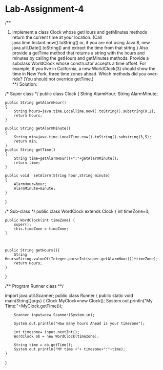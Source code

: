 # Lab-Assignment-4
/**
1. Implement a class Clock whose getHours and getMinutes methods return the current
time at your location. (Call java.time.Instant.now().toString() or, if you are not using
Java 8, new java.util.Date().toString() and extract the time from that string.) Also
provide a getTime method that returns a string with the hours and minutes by calling
the getHours and getMinutes methods. Provide a subclass WorldClock whose constructor
accepts a time offset. For example, if you live in California, a new WorldClock(3) should
show the time in New York, three time zones ahead. Which methods did you over-
ride? (You should not override getTime.)             
**/
Solution:

/*
Super class
 */
public class Clock
{
    String AlarmHour;
    String AlarmMinute;

    public String getAlarmHour()
    {
        String hours=java.time.LocalTime.now().toString().substring(0,2);
        return hours;
    }

    public String getAlarmMinute()
    {
        String min=java.time.LocalTime.now().toString().substring(3,5);
        return min;
    }
    public String getTime()
    {
        String time=getAlarmHour()+":"+getAlarmMinute();
        return time;
    }

    public void  setAlarm(String hour,String minute)
    {
        AlarmHour=hour;
        AlarmMinute=minute;
    }


}

/*
Sub-class
*/
public class WordClock extends Clock
{
    int timeZone=0;

    public WordClock(int timeZone) {
        super();
        this.timeZone = timeZone;
    }



    public String getHours(){
        String Hours=String.valueOf(Integer.parseInt(super.getAlarmHour())+timeZone);
        return Hours;
    }

}

/**
 Program Runner class
 **/
 
 import java.util.Scanner;
public class Runner
{
    public static void main(String[]args)
    {
        Clock MyClock=new Clock();
        System.out.println("My Time:"+MyClock.getTime());

        Scanner input=new Scanner(System.in);

        System.out.println("How many hours Ahead is your timezone");

        int timezone= input.nextInt();
        WordClock ob = new WordClock(timezone);

        String time = ob.getTime();
        System.out.println("MY time +"+ timezone+":"+time);
    }

}

 







